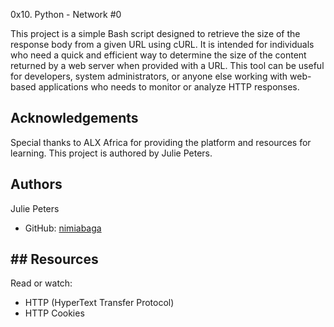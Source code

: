 0x10. Python - Network #0

This project is a simple Bash script designed to retrieve the size of the response body from a given URL using cURL. It is intended for individuals who need a quick and efficient way to determine the size of the content returned by a web server when provided with a URL. This tool can be useful for developers, system administrators, or anyone else working with web-based applications who needs to monitor or analyze HTTP responses.
## Acknowledgements
Special thanks to ALX Africa for providing the platform and resources for learning. This project is authored by Julie Peters.

## Authors




Julie Peters
- GitHub: [nimiabaga](https://github.com/nimiabaga)


## ## Resources

Read or watch:

- HTTP (HyperText Transfer Protocol)
- HTTP Cookies
